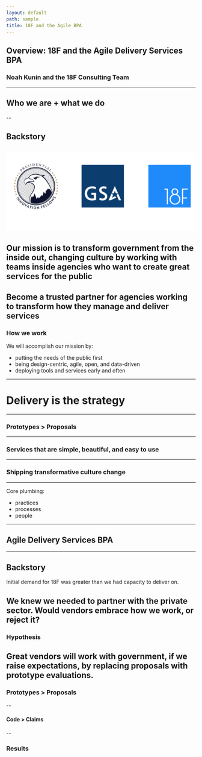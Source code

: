 ```yaml
---
layout: default
path: sample
title: 18F and the Agile BPA
---
```

## Overview: 18F and the Agile Delivery Services BPA
### Noah Kunin and the 18F Consulting Team
---
## Who we are + what we do
--
## Backstory
![](https://raw.githubusercontent.com/18F/slides/18f-pages/assets/img/PIF%20-%20GSA%20-%2018F%20logos.png)
--
Our mission is to transform government from the inside out, **changing culture** by working with teams inside agencies who want to create great services for the public
--
Become a **trusted partner** for agencies working to transform how they manage and deliver services
--
### How we work 

We will accomplish our mission by:

* putting the needs of the public first
* being design-centric, agile, open, and data-driven
* deploying tools and services early and often
---
# Delivery is the strategy
---
### Prototypes > Proposals
---
### Services that are simple, beautiful, and easy to use
---
### Shipping transformative culture change
---
Core plumbing:

* practices
* processes
* people
---
## Agile Delivery Services BPA
---
## Backstory
Initial demand for 18F was greater than we had capacity to deliver on. 

We knew we needed to partner with the private sector. Would vendors embrace **how we work**, or reject it?
---
### Hypothesis

Great vendors **will** work with government, if we raise expectations, by replacing proposals with prototype evaluations.
--
### Prototypes > Proposals
--
#### Code > Claims
--
### Results